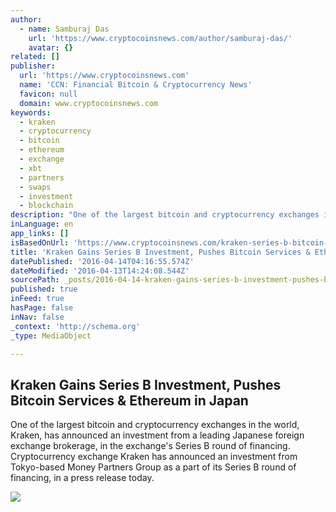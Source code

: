 ```yaml
---
author:
  - name: Samburaj Das
    url: 'https://www.cryptocoinsnews.com/author/samburaj-das/'
    avatar: {}
related: []
publisher:
  url: 'https://www.cryptocoinsnews.com'
  name: 'CCN: Financial Bitcoin & Cryptocurrency News'
  favicon: null
  domain: www.cryptocoinsnews.com
keywords:
  - kraken
  - cryptocurrency
  - bitcoin
  - ethereum
  - exchange
  - xbt
  - partners
  - swaps
  - investment
  - blockchain
description: "One of the largest bitcoin and cryptocurrency exchanges in the world, Kraken, has announced an investment from a leading Japanese foreign exchange brokerage, in the exchange's Series B round of financing. Cryptocurrency exchange Kraken has announced an investment from Tokyo-based Money Partners Group as a part of its Series B round of financing, in a press release today."
inLanguage: en
app_links: []
isBasedOnUrl: 'https://www.cryptocoinsnews.com/kraken-series-b-bitcoin-ethereum-japan/'
title: 'Kraken Gains Series B Investment, Pushes Bitcoin Services & Ethereum in Japan'
datePublished: '2016-04-14T04:16:55.574Z'
dateModified: '2016-04-13T14:24:08.544Z'
sourcePath: _posts/2016-04-14-kraken-gains-series-b-investment-pushes-bitcoin-services-and.md
published: true
inFeed: true
hasPage: false
inNav: false
_context: 'http://schema.org'
_type: MediaObject

---
```

<article style=""><h1>Kraken Gains Series B Investment, Pushes Bitcoin Services &amp; Ethereum in Japan</h1><p>One of the largest bitcoin and cryptocurrency exchanges in the world, Kraken, has announced an investment from a leading Japanese foreign exchange brokerage, in the exchange's Series B round of financing. Cryptocurrency exchange Kraken has announced an investment from Tokyo-based Money Partners Group as a part of its Series B round of financing, in a press release today.</p><img src="https://www.cryptocoinsnews.com/wp-content/uploads/2016/04/Bitcoin-Japan.jpg" /></article>